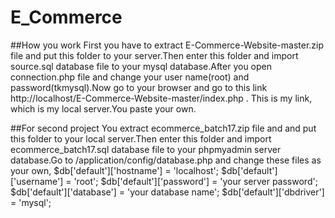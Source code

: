 # E_Commerce 
##How you work
First you have to extract E-Commerce-Website-master.zip file and put this folder to your server.Then enter this folder and import source.sql database file to your mysql database.After you open connection.php file and change your user name(root) and password(tkmysql).Now go to your browser and go to this link http://localhost/E-Commerce-Website-master/index.php . This is my link, which is my local server.You paste your own.

##For second project
You extract ecommerce_batch17.zip file and and put this folder to your local server.Then enter this folder and import ecommerce_batch17.sql database file to your phpmyadmin server database.Go to /application/config/database.php and change these files as your own, 
$db['default']['hostname'] = 'localhost';
$db['default']['username'] = 'root';
$db['default']['password'] = 'your server password';
$db['default']['database'] = 'your database name';
$db['default']['dbdriver'] = 'mysql';
